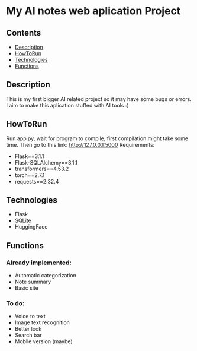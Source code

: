 # My AI notes web aplication Project

## Contents
- [Description](#description)
- [HowToRun](#HowToRun)
- [Technologies](#technologies)
- [Functions](#functions)

## Description
This is my first bigger AI related project so it may have some bugs or errors. I aim to make this aplication stuffed with AI tools :)

## HowToRun
Run app.py, wait for program to compile, first compilation might take some time. Then go to this link: http://127.0.0.1:5000
Requirements:
- Flask==3.1.1
- Flask-SQLAlchemy==3.1.1
- transformers==4.53.2
- torch==2.7.1
- requests==2.32.4

## Technologies
- Flask
- SQLite
- HuggingFace

## Functions
### Already implemented:
- Automatic categorization
- Note summary
- Basic site
### To do:
- Voice to text
- Image text recognition
- Better look
- Search bar
- Mobile version (maybe)
